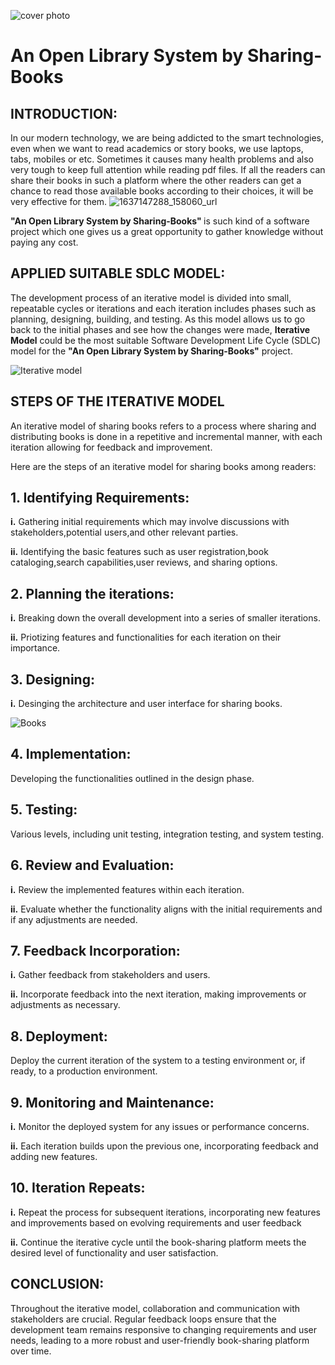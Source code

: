 
![cover photo](https://github.com/SweetysimA/Sharing-Books/assets/154395785/d390442d-e8c8-4b07-8af1-ff27a60da1b7)

# An Open Library System by Sharing-Books

## INTRODUCTION:
In our modern technology, we are being addicted to the smart technologies, even when we want to read academics or story books, we use laptops, tabs, mobiles or etc. Sometimes it causes many health problems and also very tough to keep full attention while reading pdf files. If all the readers can share their books in such a platform where the other readers can get a chance to read those available books according to their choices, it will be very effective for them.
![1637147288_158060_url](https://github.com/SweetysimA/Sharing-Books/assets/154395785/a6d1bbb8-02de-474a-b62e-558aca76baaa)


<strong>"An Open Library System by Sharing-Books" </strong> is such kind of a software project which one gives us a great opportunity to gather knowledge without paying any cost.

## APPLIED SUITABLE SDLC MODEL:
The development process of an iterative model is divided into small, repeatable cycles or iterations and each iteration includes phases such as planning, designing, building, and testing. As this model allows us to go back to the initial phases and see how the changes were made, <strong>Iterative Model</strong> could be the most suitable Software Development Life Cycle (SDLC) model for the <strong>"An Open Library System by Sharing-Books"</strong> project. 

![Iterative model](https://github.com/SweetysimA/Sharing-Books/assets/154395785/ec33d059-776b-404f-8784-51dc8a5e9477)


## STEPS OF THE ITERATIVE MODEL

An iterative model of sharing books refers to a process where sharing and distributing books is done in a repetitive and incremental manner, with each iteration allowing for feedback and improvement. 

Here are the steps of an iterative model for sharing books among readers:

## 1. Identifying Requirements:

<strong>i.</strong> Gathering initial requirements which may involve discussions with stakeholders,potential users,and 
 other relevant parties.
     
<strong>ii.</strong> Identifying the basic features such as user registration,book cataloging,search capabilities,user 
reviews, and sharing options.

## 2. Planning the iterations:
    
<strong>i.</strong> Breaking down the overall development into a series of smaller iterations.

<strong>ii.</strong> Priotizing features and functionalities for each iteration on their importance.

## 3. Designing: 

<strong>i.</strong> Desinging the architecture and user interface for sharing books.

![Books](https://github.com/SweetysimA/Sharing-Books/assets/154395785/35997fc3-3d98-4cef-896b-55f25cb3b201)


## 4. Implementation:
 Developing the functionalities outlined in the design phase.

## 5. Testing:
 Various levels, including unit testing, integration testing, and system testing.

## 6. Review and Evaluation:

<strong>i.</strong> Review the implemented features within each iteration.

<strong>ii.</strong> Evaluate whether the functionality aligns with the initial requirements and if any adjustments are needed.
   

## 7. Feedback Incorporation:

<strong>i.</strong> Gather feedback from stakeholders and users.

<strong>ii.</strong> Incorporate feedback into the next iteration, making improvements or adjustments as necessary.


## 8. Deployment:

Deploy the current iteration of the system to a testing environment or, if ready, to a production environment.


## 9. Monitoring and Maintenance:

<strong>i.</strong> Monitor the deployed system for any issues or performance concerns.

<strong>ii.</strong> Each iteration builds upon the previous one, incorporating feedback and adding new features.

## 10. Iteration Repeats:

<strong>i.</strong> Repeat the process for subsequent iterations, incorporating new features and improvements based on evolving requirements and user feedback

<strong>ii.</strong> Continue the iterative cycle until the book-sharing platform meets the desired level of functionality and user satisfaction.


## CONCLUSION:
Throughout the iterative model, collaboration and communication with stakeholders are crucial. Regular feedback loops ensure that the development team remains responsive to changing requirements and user needs, leading to a more robust and user-friendly book-sharing platform over time.









